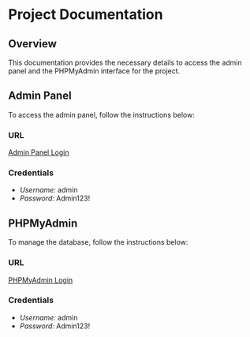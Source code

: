 # Project Documentation

## Overview

This documentation provides the necessary details to access the admin panel and the PHPMyAdmin interface for the project.

## Admin Panel

To access the admin panel, follow the instructions below:

### URL

[Admin Panel Login](http://3.112.34.41/php/login.php)

### Credentials

- *Username:* admin
- *Password:* Admin123!

## PHPMyAdmin

To manage the database, follow the instructions below:

### URL

[PHPMyAdmin Login](http://3.112.34.41/phpmyadmin/)

### Credentials

- *Username:* admin
- *Password:* Admin123!
